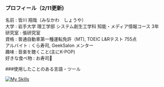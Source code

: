 ### プロフィール（2/11更新)
名前 : 皆川 翔哉（みなかわ　しょうや）  
大学 : 岩手大学 理工学部 システム創生工学科 知能・メディア情報コース 3年  
研究室 : 張研究室  
資格 : 普通自動車第一種運転免許（MT), TOEIC L&Rテスト 755点   
アルバイト : くら寿司, GeekSalon メンター  
趣味 : 音楽を聴くこと(主にK-POP)  
好きな食べ物 : お寿司🍣  
  
  
###使用したことのある言語・ツール  
  
[![My Skills](https://skillicons.dev/icons?i=c,cs,html,css,js,vue,firebase,vscode,git,github,gitlab,unity,figma)](https://skillicons.dev)





<!--
**shoya-minakawa/shoya-minakawa** is a ✨ _special_ ✨ repository because its `README.md` (this file) appears on your GitHub profile.

Here are some ideas to get you started:

- 🔭 I’m currently working on ...
- 🌱 I’m currently learning ...
- 👯 I’m looking to collaborate on ...
- 🤔 I’m looking for help with ...
- 💬 Ask me about ...
- 📫 How to reach me: ...
- 😄 Pronouns: ...
- ⚡ Fun fact: ...
-->
